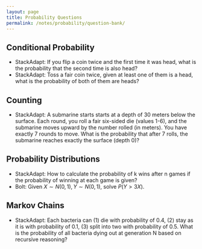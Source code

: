 ```yaml
---
layout: page
title: Probability Questions
permalink: /notes/probability/question-bank/
---
```


## Conditional Probability
- StackAdapt: If you flip a coin twice and the first time it was head, what is the probability that the second time is also head?
- StackAdapt: Toss a fair coin twice, given at least one of them is a head, what is the probability of both of them are heads?

## Counting
- StackAdapt: A submarine starts starts at a depth of 30 meters below the surface. Each round, you roll a fair six-sided die (values 1-6), and the submarine moves upward by the number rolled (in meters). You have exactly 7 rounds to move. What is the probability that after 7 rolls, the submarine reaches exactly the surface (depth 0)?


## Probability Distributions
- StackAdapt: How to calculate the probability of k wins after n games if the probability of winning at each game is given?
- Bolt: Given $X \sim N(0, 1), Y \sim N(0, 1)$, solve $P(Y > 3X)$.

## Markov Chains
- StackAdapt: Each bacteria can (1) die with probability of 0.4, (2) stay as it is with probability of 0.1, (3) split into two with probability of 0.5. What is the probability of all bacteria dying out at generation N based on recursive reasoning?